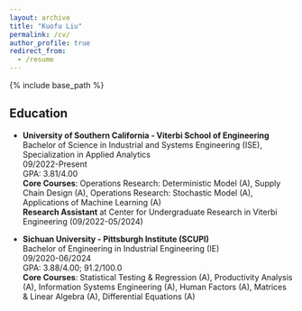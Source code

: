 ```yaml
---
layout: archive
title: "Kuofu Liu"
permalink: /cv/
author_profile: true
redirect_from:
  - /resume
---
```


{% include base_path %}

## Education

* **University of Southern California - Viterbi School of Engineering**<br>
  Bachelor of Science in Industrial and Systems Engineering (ISE),
  Specialization in Applied Analytics<br>
  09/2022-Present<br>
  GPA: 3.81/4.00<br>
  **Core Courses**: Operations Research: Deterministic Model (A), Supply Chain Design (A), Operations Research:         Stochastic Model (A), Applications of Machine Learning (A)<br>
  **Research Assistant** at Center for Undergraduate Research in Viterbi Engineering (09/2022-05/2024)
  
* **Sichuan University - Pittsburgh Institute (SCUPI)**<br>
  Bachelor of Engineering in Industrial Engineering (IE)<br>
  09/2020-06/2024<br>
  GPA: 3.88/4.00; 91.2/100.0<br>
  **Core Courses**: Statistical Testing & Regression (A), Productivity Analysis (A), Information Systems Engineering (A), Human Factors (A), Matrices & Linear Algebra (A), Differential Equations (A)

